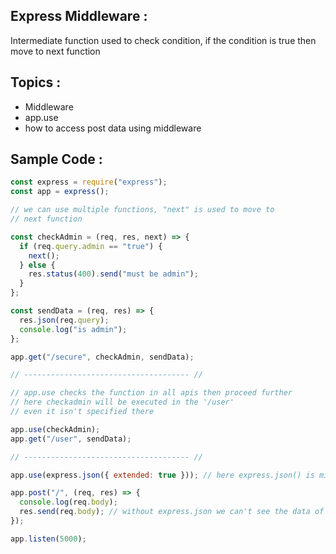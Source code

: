 ## Express Middleware :

Intermediate function used to check condition, if the condition is true then move to next function

## Topics :

- Middleware
- app.use
- how to access post data using middleware

## Sample Code :

```js
const express = require("express");
const app = express();

// we can use multiple functions, "next" is used to move to
// next function

const checkAdmin = (req, res, next) => {
  if (req.query.admin == "true") {
    next();
  } else {
    res.status(400).send("must be admin");
  }
};

const sendData = (req, res) => {
  res.json(req.query);
  console.log("is admin");
};

app.get("/secure", checkAdmin, sendData);

// ------------------------------------- //

// app.use checks the function in all apis then proceed further
// here checkadmin will be executed in the '/user'
// even it isn't specified there

app.use(checkAdmin);
app.get("/user", sendData);

// ------------------------------------- //

app.use(express.json({ extended: true })); // here express.json() is middleware

app.post("/", (req, res) => {
  console.log(req.body);
  res.send(req.body); // without express.json we can't see the data of POST
});

app.listen(5000);
```